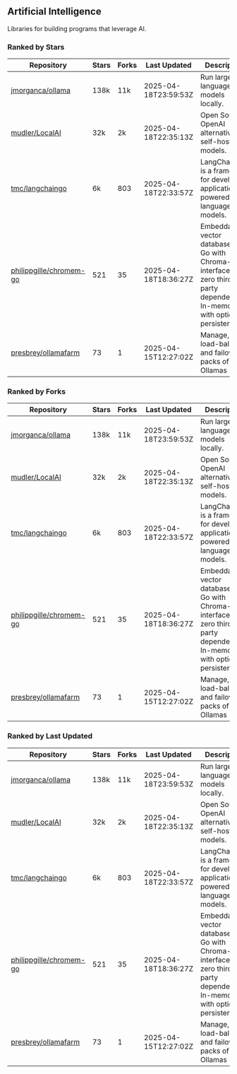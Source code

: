 ## Artificial Intelligence

Libraries for building programs that leverage AI.

### Ranked by Stars

| Repository | Stars | Forks | Last Updated | Description | 
|------------|-------|-------|--------------|-------------|
| [jmorganca/ollama](https://github.com/jmorganca/ollama) | 138k | 11k | 2025-04-18T23:59:53Z |  Run large language models locally. |
| [mudler/LocalAI](https://github.com/mudler/LocalAI) | 32k | 2k | 2025-04-18T22:35:13Z |  Open Source OpenAI alternative, self-host AI models. |
| [tmc/langchaingo](https://github.com/tmc/langchaingo) | 6k | 803 | 2025-04-18T22:33:57Z |  LangChainGo is a framework for developing applications powered by language models. |
| [philippgille/chromem-go](https://github.com/philippgille/chromem-go) | 521 | 35 | 2025-04-18T18:36:27Z |  Embeddable vector database for Go with Chroma-like interface and zero third-party dependencies. In-memory with optional persistence. |
| [presbrey/ollamafarm](https://github.com/presbrey/ollamafarm) | 73 | 1 | 2025-04-15T12:27:02Z |  Manage, load-balance, and failover packs of Ollamas |

### Ranked by Forks

| Repository | Stars | Forks | Last Updated | Description | 
|------------|-------|-------|--------------|-------------|
| [jmorganca/ollama](https://github.com/jmorganca/ollama) | 138k | 11k | 2025-04-18T23:59:53Z |  Run large language models locally. |
| [mudler/LocalAI](https://github.com/mudler/LocalAI) | 32k | 2k | 2025-04-18T22:35:13Z |  Open Source OpenAI alternative, self-host AI models. |
| [tmc/langchaingo](https://github.com/tmc/langchaingo) | 6k | 803 | 2025-04-18T22:33:57Z |  LangChainGo is a framework for developing applications powered by language models. |
| [philippgille/chromem-go](https://github.com/philippgille/chromem-go) | 521 | 35 | 2025-04-18T18:36:27Z |  Embeddable vector database for Go with Chroma-like interface and zero third-party dependencies. In-memory with optional persistence. |
| [presbrey/ollamafarm](https://github.com/presbrey/ollamafarm) | 73 | 1 | 2025-04-15T12:27:02Z |  Manage, load-balance, and failover packs of Ollamas |

### Ranked by Last Updated

| Repository | Stars | Forks | Last Updated | Description | 
|------------|-------|-------|--------------|-------------|
| [jmorganca/ollama](https://github.com/jmorganca/ollama) | 138k | 11k | 2025-04-18T23:59:53Z |  Run large language models locally. |
| [mudler/LocalAI](https://github.com/mudler/LocalAI) | 32k | 2k | 2025-04-18T22:35:13Z |  Open Source OpenAI alternative, self-host AI models. |
| [tmc/langchaingo](https://github.com/tmc/langchaingo) | 6k | 803 | 2025-04-18T22:33:57Z |  LangChainGo is a framework for developing applications powered by language models. |
| [philippgille/chromem-go](https://github.com/philippgille/chromem-go) | 521 | 35 | 2025-04-18T18:36:27Z |  Embeddable vector database for Go with Chroma-like interface and zero third-party dependencies. In-memory with optional persistence. |
| [presbrey/ollamafarm](https://github.com/presbrey/ollamafarm) | 73 | 1 | 2025-04-15T12:27:02Z |  Manage, load-balance, and failover packs of Ollamas |

